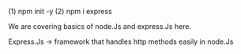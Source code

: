 (1) npm init -y
(2) npm i express

We are covering basics of node.Js and express.Js here.

Express.Js -> framework that handles http methods easily in node.Js
